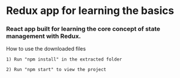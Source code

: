 # Redux app for learning the basics
### React app built for learning the core concept of state management with Redux.

How to use the downloaded files

    1) Run "npm install" in the extracted folder

    2) Run "npm start" to view the project
